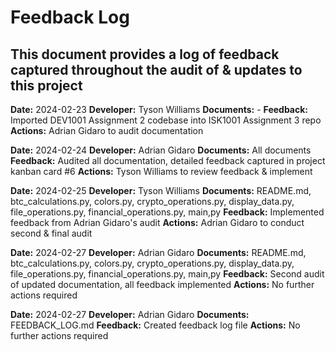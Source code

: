 # Feedback Log
## This document provides a log of feedback captured throughout the audit of & updates to this project


**Date:** 2024-02-23
**Developer:** Tyson Williams
**Documents:** -
**Feedback:** Imported DEV1001 Assignment 2 codebase into ISK1001 Assignment 3 repo
**Actions:** Adrian Gidaro to audit documentation


**Date:** 2024-02-24
**Developer:** Adrian Gidaro
**Documents:** All documents
**Feedback:** Audited all documentation, detailed feedback captured in project kanban card #6
**Actions:** Tyson Williams to review feedback & implement


**Date:** 2024-02-25
**Developer:** Tyson Williams
**Documents:** README.md, btc_calculations.py, colors.py, crypto_operations.py, display_data.py, file_operations.py, financial_operations.py, main,py
**Feedback:** Implemented feedback from Adrian Gidaro's audit
**Actions:** Adrian Gidaro to conduct second & final audit


**Date:** 2024-02-27
**Developer:** Adrian Gidaro
**Documents:** README.md, btc_calculations.py, colors.py, crypto_operations.py, display_data.py, file_operations.py, financial_operations.py, main,py
**Feedback:** Second audit of updated documentation, all feedback implemented
**Actions:** No further actions required


**Date:** 2024-02-27
**Developer:** Adrian Gidaro
**Documents:** FEEDBACK_LOG.md
**Feedback:** Created feedback log file
**Actions:** No further actions required